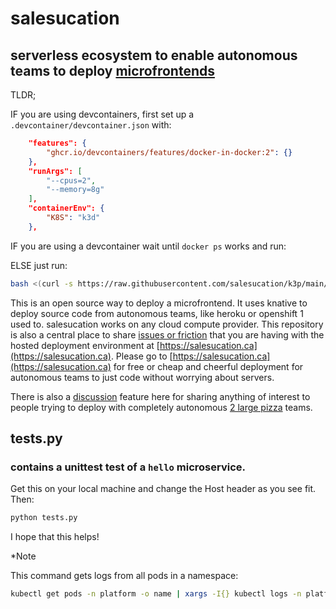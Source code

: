 # salesucation

## serverless ecosystem to enable autonomous teams to deploy [microfrontends](https://martinfowler.com/articles/micro-frontends.html)

TLDR;

IF you are using devcontainers, first set up a `.devcontainer/devcontainer.json` with:

```json
	"features": {
		"ghcr.io/devcontainers/features/docker-in-docker:2": {}
	},
	"runArgs": [
		"--cpus=2",
		"--memory=8g"
	],
	"containerEnv": {
		"K8S": "k3d"
	},

```
IF you are using a devcontainer wait until `docker ps` works and run:

ELSE just run:

```bash
bash <(curl -s https://raw.githubusercontent.com/salesucation/k3p/main/k3p)
```

This is an open source way to deploy a microfrontend. It uses knative to deploy source code from autonomous teams, like heroku or openshift 1 used to. salesucation works on any cloud compute provider. This repository is also a central place to share [issues or friction](https://github.com/salesucation/salesucation/issues) that you are having with the hosted deployment environment at [https://salesucation.ca](https://salesucation.ca). Please go to [https://salesucation.ca](https://salesucation.ca) for free or cheap and cheerful deployment for autonomous teams to just code without worrying about servers.

There is also a [discussion](https://github.com/salesucation/salesucation/discussions) feature here for sharing anything of interest to people trying to deploy with completely autonomous [2 large pizza](https://docs.aws.amazon.com/whitepapers/latest/public-sector-cloud-transformation/two-pizza-teams-from-ops-to-devops.html) teams.

## tests.py

### contains a unittest test of a `hello` microservice.

Get this on your local machine and change the Host header as you see fit. Then:

```bash
python tests.py
```

I hope that this helps!

*Note

This command gets logs from all pods in a namespace:

```bash
kubectl get pods -n platform -o name | xargs -I{} kubectl logs -n platform --all-containers {}
```